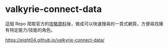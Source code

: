 valkyrie-connect-data
=====================

這個 Repo 爬取官方的[攻略資料](http://jam-capture-vcon-ww.ateamid.com/zh_TW/character_list/1.html?filter=#1)後，做成可以快速搜尋的一頁式網頁，方便尋找擁有特定能力/技能的角色。

https://eight04.github.io/valkyrie-connect-data/

